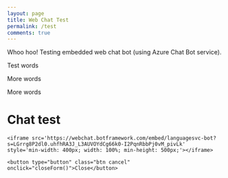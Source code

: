 ```yaml
---
layout: page
title: Web Chat Test
permalink: /test
comments: true
---
```


Whoo hoo!  Testing embedded web chat bot (using Azure Chat Bot service).

Test words

More words

More words

<div class="chat-popup" id="myForm">
  <form action="/" class="form-container">
    <h1>Chat test</h1>

    <iframe src='https://webchat.botframework.com/embed/languagesvc-bot?s=LGrrg8P2dl0.uhfhRA3J_L3AUVOYdCg66k0-I2PqnRbbPj0vM_pivLk'  style='min-width: 400px; width: 100%; min-height: 500px;'></iframe>

    <button type="button" class="btn cancel" onclick="closeForm()">Close</button>
  </form>
</div>



<div class="row justify-content-between">
<div class="col-md-8 pr-5">

</div>
</div>
